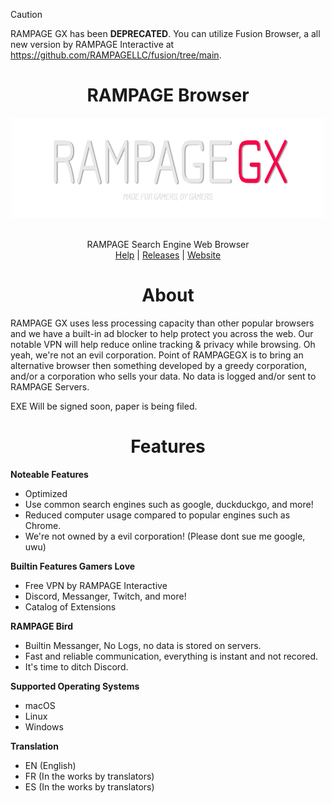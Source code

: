 > [!CAUTION]
> RAMPAGE GX has been **DEPRECATED**. You can utilize Fusion Browser, a all new version by RAMPAGE Interactive at https://github.com/RAMPAGELLC/fusion/tree/main.

<h1 align="center">RAMPAGE Browser</h1>

<p align="center">
<img src="https://github.com/RAMPAGELLC/browser/raw/main/large.png" style="display: block;margin-left: auto;margin-right: auto;" width="500" height="160" align="center"/><br><br>
RAMPAGE Search Engine Web Browser<br>
<a target="_blank" href="https://help.rampagestudios.org">Help</a> |
<a target="_blank" href="https://github.com/RAMPAGELLC/browser/releases">Releases</a> |  
<a target="_blank" href="https://browser.rampagestudiso.org">Website</a>
</p>
<h1 align="center">About</h1>
RAMPAGE GX uses less processing capacity than other popular browsers and we have a built-in ad blocker to help protect you across the web. Our notable VPN will help reduce online tracking & privacy while browsing. Oh yeah, we're not an evil corporation. Point of RAMPAGEGX is to bring an alternative browser then something developed by a greedy corporation, and/or a corporation who sells your data. No data is logged and/or sent to RAMPAGE Servers.

EXE Will be signed soon, paper is being filed.

<h1 align="center">Features</h1>

 <b>Noteable Features</b>
  - Optimized
  - Use common search engines such as google, duckduckgo, and more!
  - Reduced computer usage compared to popular engines such as Chrome.
  - We're not owned by a evil corporation! (Please dont sue me google, uwu)

  <b>Builtin Features Gamers Love</b>
  - Free VPN by RAMPAGE Interactive
  - Discord, Messanger, Twitch, and more!
  - Catalog of Extensions

  <b>RAMPAGE Bird</b>
  - Builtin Messanger, No Logs, no data is stored on servers.
  - Fast and reliable communication, everything is instant and not recored.
  - It's time to ditch Discord.


  <b>Supported Operating Systems</b>
  - macOS
  - Linux
  - Windows

 <b>Translation</b>
  - EN (English)
  - FR (In the works by translators)
  - ES (In the works by translators)
